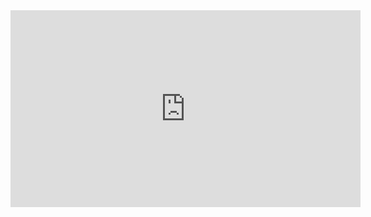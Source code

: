 <iframe width="560" height="315" src="https://www.youtube.com/embed/-HaRdMYHzsw?si=WKI3v0MqDKRXsDG6" title="YouTube video player" frameborder="0" allow="accelerometer; autoplay; clipboard-write; encrypted-media; gyroscope; picture-in-picture; web-share" referrerpolicy="strict-origin-when-cross-origin" allowfullscreen></iframe>
